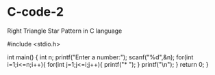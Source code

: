 # C-code-2
Right Triangle Star Pattern in C language

#include <stdio.h>

int main()
{
    int n;
    printf("Enter a number:");
    scanf("%d",&n);
    for(int i=1;i<=n;i++){
        for(int j=1;j<=i;j++){
            printf("* ");
        }
         printf("\n");
    }
    return 0;
}
